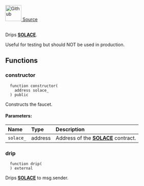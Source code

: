 <a href="https://github.com/solace-fi/solace-core/blob/main/contracts/Faucet.sol"><img src="/img/github.svg" alt="Github" width="50px"/> Source</a><br/><br/>

Drips [**SOLACE**](./SOLACE).

Useful for testing but should NOT be used in production.


## Functions
### constructor
```solidity
  function constructor(
    address solace_
  ) public
```
Constructs the faucet.


#### Parameters:
| Name | Type | Description                                                          |
| :--- | :--- | :------------------------------------------------------------------- |
| `solace_` | address | Address of the [**SOLACE**](./SOLACE) contract. |

### drip
```solidity
  function drip(
  ) external
```
Drips [**SOLACE**](./SOLACE) to msg.sender.




